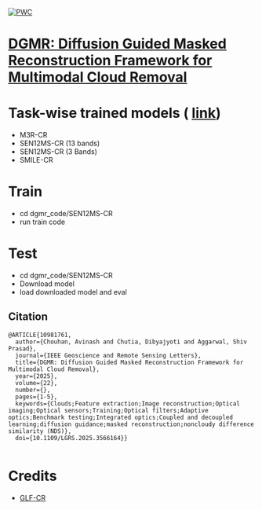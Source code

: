 [![PWC](https://img.shields.io/endpoint.svg?url=https://paperswithcode.com/badge/dgmr-diffusion-guided-masked-reconstruction/cloud-removal-on-sen12ms-cr)](https://paperswithcode.com/sota/cloud-removal-on-sen12ms-cr?p=dgmr-diffusion-guided-masked-reconstruction)
# [DGMR: Diffusion Guided Masked Reconstruction Framework for Multimodal Cloud Removal](https://ieeexplore.ieee.org/document/10981761)




# Task-wise trained models ( [link](https://drive.google.com/drive/folders/1dMfdxo4FkJXGao8iPUYBYu3xt05fmE6E))
- M3R-CR
- SEN12MS-CR (13 bands)
- SEN12MS-CR (3 Bands)
- SMILE-CR

# Train
- cd dgmr_code/SEN12MS-CR 
- run train code

# Test
- cd dgmr_code/SEN12MS-CR 
- Download model
- load downloaded model and eval

## Citation

```
@ARTICLE{10981761,
  author={Chouhan, Avinash and Chutia, Dibyajyoti and Aggarwal, Shiv Prasad},
  journal={IEEE Geoscience and Remote Sensing Letters}, 
  title={DGMR: Diffusion Guided Masked Reconstruction Framework for Multimodal Cloud Removal}, 
  year={2025},
  volume={22},
  number={},
  pages={1-5},
  keywords={Clouds;Feature extraction;Image reconstruction;Optical imaging;Optical sensors;Training;Optical filters;Adaptive optics;Benchmark testing;Integrated optics;Coupled and decoupled learning;diffusion guidance;masked reconstruction;noncloudy difference similarity (NDS)},
  doi={10.1109/LGRS.2025.3566164}}


```
# Credits
- [GLF-CR](https://github.com/xufangchn/GLF-CR/)
